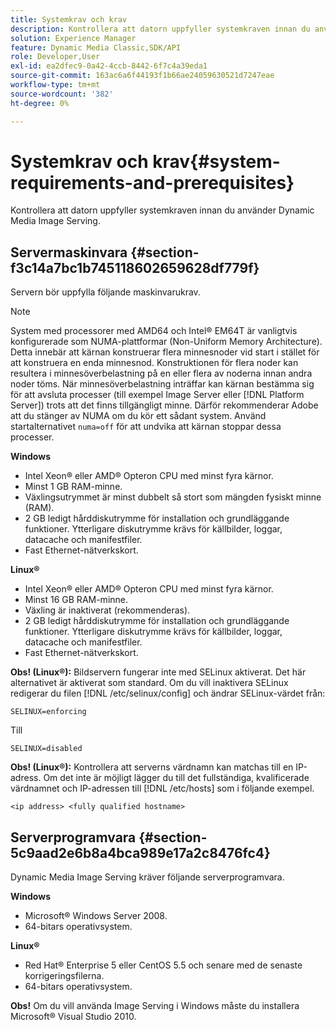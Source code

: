 ```yaml
---
title: Systemkrav och krav
description: Kontrollera att datorn uppfyller systemkraven innan du använder Dynamic Media Image Serving.
solution: Experience Manager
feature: Dynamic Media Classic,SDK/API
role: Developer,User
exl-id: ea2dfec9-0a42-4ccb-8442-6f7c4a39eda1
source-git-commit: 163ac6a6f44193f1b66ae24059630521d7247eae
workflow-type: tm+mt
source-wordcount: '382'
ht-degree: 0%

---
```


# Systemkrav och krav{#system-requirements-and-prerequisites}

Kontrollera att datorn uppfyller systemkraven innan du använder Dynamic Media Image Serving.

## Servermaskinvara {#section-f3c14a7bc1b745118602659628df779f}

Servern bör uppfylla följande maskinvarukrav.

>[!NOTE]
>
>System med processorer med AMD64 och Intel® EM64T är vanligtvis konfigurerade som NUMA-plattformar (Non-Uniform Memory Architecture). Detta innebär att kärnan konstruerar flera minnesnoder vid start i stället för att konstruera en enda minnesnod. Konstruktionen för flera noder kan resultera i minnesöverbelastning på en eller flera av noderna innan andra noder töms. När minnesöverbelastning inträffar kan kärnan bestämma sig för att avsluta processer (till exempel Image Server eller [!DNL Platform Server]) trots att det finns tillgängligt minne. Därför rekommenderar Adobe att du stänger av NUMA om du kör ett sådant system. Använd startalternativet `numa=off` för att undvika att kärnan stoppar dessa processer.

**Windows**

* Intel Xeon® eller AMD® Opteron CPU med minst fyra kärnor.
* Minst 1 GB RAM-minne.
* Växlingsutrymmet är minst dubbelt så stort som mängden fysiskt minne (RAM).
* 2 GB ledigt hårddiskutrymme för installation och grundläggande funktioner. Ytterligare diskutrymme krävs för källbilder, loggar, datacache och manifestfiler.
* Fast Ethernet-nätverkskort.

**Linux®**

* Intel Xeon® eller AMD® Opteron CPU med minst fyra kärnor.
* Minst 16 GB RAM-minne.
* Växling är inaktiverat (rekommenderas).
* 2 GB ledigt hårddiskutrymme för installation och grundläggande funktioner. Ytterligare diskutrymme krävs för källbilder, loggar, datacache och manifestfiler.
* Fast Ethernet-nätverkskort.

**Obs! (Linux®):** Bildservern fungerar inte med SELinux aktiverat. Det här alternativet är aktiverat som standard. Om du vill inaktivera SELinux redigerar du filen [!DNL /etc/selinux/config] och ändrar SELinux-värdet från:

`SELINUX=enforcing`

Till

`SELINUX=disabled`

**Obs! (Linux®):** Kontrollera att serverns värdnamn kan matchas till en IP-adress. Om det inte är möjligt lägger du till det fullständiga, kvalificerade värdnamnet och IP-adressen till [!DNL /etc/hosts] som i följande exempel.

`<ip address> <fully qualified hostname>`

## Serverprogramvara {#section-5c9aad2e6b8a4bca989e17a2c8476fc4}

Dynamic Media Image Serving kräver följande serverprogramvara.

**Windows**

* Microsoft® Windows Server 2008.
* 64-bitars operativsystem.

**Linux®**

* Red Hat® Enterprise 5 eller CentOS 5.5 och senare med de senaste korrigeringsfilerna.
* 64-bitars operativsystem.

**Obs!** Om du vill använda Image Serving i Windows måste du installera Microsoft® Visual Studio 2010.
